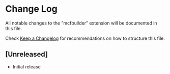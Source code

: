 # Change Log

All notable changes to the "mcfbuilder" extension will be documented in this file.

Check [Keep a Changelog](http://keepachangelog.com/) for recommendations on how to structure this file.

## [Unreleased]

- Initial release